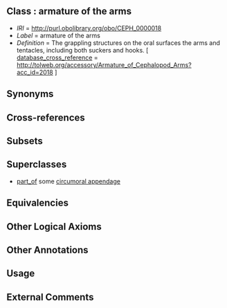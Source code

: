 
## Class : armature of the arms

 * *IRI* = http://purl.obolibrary.org/obo/CEPH_0000018
 * *Label* = armature of the arms
 * *Definition* = The grappling structures on the oral surfaces the arms and tentacles, including both suckers and hooks.  [ [database_cross_reference](../../ef/oboInOwl#hasDbXref.md) = http://tolweb.org/accessory/Armature_of_Cephalopod_Arms?acc_id=2018 ]

## Synonyms


## Cross-references


## Subsets


## Superclasses

 * [part_of](../../BFO/50/BFO_0000050.md) some [circumoral appendage](../../CEPH/08/CEPH_0000308.md)

## Equivalencies


## Other Logical Axioms


## Other Annotations


## Usage


## External Comments

